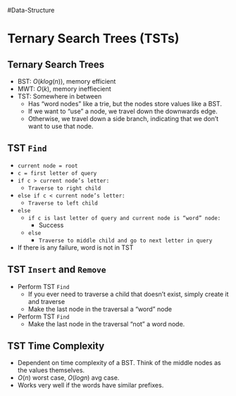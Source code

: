 #Data-Structure 
# Ternary Search Trees (TSTs)
## Ternary Search Trees

-   BST: $O(klog(n))$, memory efficient
-   MWT: $O(k)$, memory ineffiecient
-   TST: Somewhere in between
    -   Has “word nodes” like a trie, but the nodes store values like a BST.
    -   If we want to “use” a node, we travel down the downwards edge.
    -   Otherwise, we travel down a side branch, indicating that we don’t want to use that node.

## TST `Find`

-   `current node = root`
-   `c = first letter of query`
-   `if c > current node’s letter:`
    -   `Traverse to right child`
-   `else if c < current node’s letter:`
    -   `Traverse to left child`
-   `else`
    -   `if c is last letter of query and current node is “word” node:`
        -   Success
    -   `else`
        -   `Traverse to middle child and go to next letter in query`
-   If there is any failure, word is not in TST

## TST `Insert` and `Remove`

-   Perform TST `Find`
    -   If you ever need to traverse a child that doesn’t exist, simply create it and traverse
    -   Make the last node in the traversal a “word” node
-   Perform TST `Find`
    -   Make the last node in the traversal “not” a word node.

## TST Time Complexity

-   Dependent on time complexity of a BST. Think of the middle nodes as the values themselves.
-   $O(n)$ worst case, $O(log n)$ avg case.
-   Works very well if the words have similar prefixes.